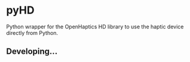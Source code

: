 # pyHD

Python wrapper for the OpenHaptics HD library to use the haptic device directly from Python. 

## Developing...